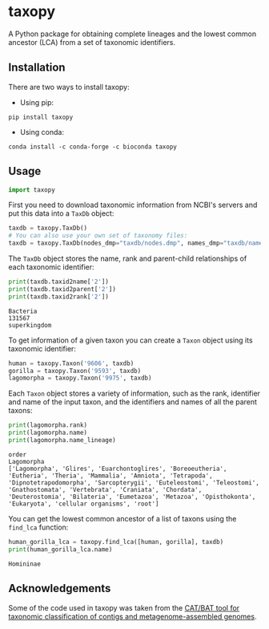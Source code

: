 # taxopy

A Python package for obtaining complete lineages and the lowest common ancestor (LCA) from a set of taxonomic identifiers.

## Installation

There are two ways to install taxopy:

  - Using pip:

```
pip install taxopy
```

  - Using conda:

```
conda install -c conda-forge -c bioconda taxopy
```

## Usage

```python
import taxopy
```

First you need to download taxonomic information from NCBI's servers and put this data into a `TaxDb` object:


```python
taxdb = taxopy.TaxDb()
# You can also use your own set of taxonomy files:
taxdb = taxopy.TaxDb(nodes_dmp="taxdb/nodes.dmp", names_dmp="taxdb/names.dmp", keep_files=True)
```

The `TaxDb` object stores the name, rank and parent-child relationships of each taxonomic identifier:


```python
print(taxdb.taxid2name['2'])
print(taxdb.taxid2parent['2'])
print(taxdb.taxid2rank['2'])
```

    Bacteria
    131567
    superkingdom


To get information of a given taxon you can create a `Taxon` object using its taxonomic identifier:


```python
human = taxopy.Taxon('9606', taxdb)
gorilla = taxopy.Taxon('9593', taxdb)
lagomorpha = taxopy.Taxon('9975', taxdb)
```

Each `Taxon` object stores a variety of information, such as the rank, identifier and name of the input taxon, and the identifiers and names of all the parent taxons:


```python
print(lagomorpha.rank)
print(lagomorpha.name)
print(lagomorpha.name_lineage)
```

    order
    Lagomorpha
    ['Lagomorpha', 'Glires', 'Euarchontoglires', 'Boreoeutheria', 'Eutheria', 'Theria', 'Mammalia', 'Amniota', 'Tetrapoda', 'Dipnotetrapodomorpha', 'Sarcopterygii', 'Euteleostomi', 'Teleostomi', 'Gnathostomata', 'Vertebrata', 'Craniata', 'Chordata', 'Deuterostomia', 'Bilateria', 'Eumetazoa', 'Metazoa', 'Opisthokonta', 'Eukaryota', 'cellular organisms', 'root']


You can get the lowest common ancestor of a list of taxons using the `find_lca` function:


```python
human_gorilla_lca = taxopy.find_lca([human, gorilla], taxdb)
print(human_gorilla_lca.name)
```

    Homininae

## Acknowledgements

Some of the code used in taxopy was taken from the [CAT/BAT tool for taxonomic classification of contigs and metagenome-assembled genomes](https://github.com/dutilh/CAT).
